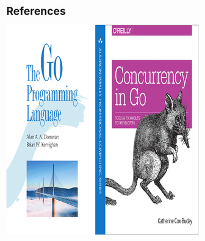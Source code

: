 # References

<div style="display: flex; align-items: flex-start; justify-content: space-around">
  <a href="http://www.gopl.io/" target="_blank">
    <img src="static/book-gopl.png" style="height: 550px" />
  </a>
  <a href="http://shop.oreilly.com/product/0636920046189.do" target="_blank">
    <img src="static/book-concurrency-in-go.jpg" style="height: 550px" />
  </a>
</div>
